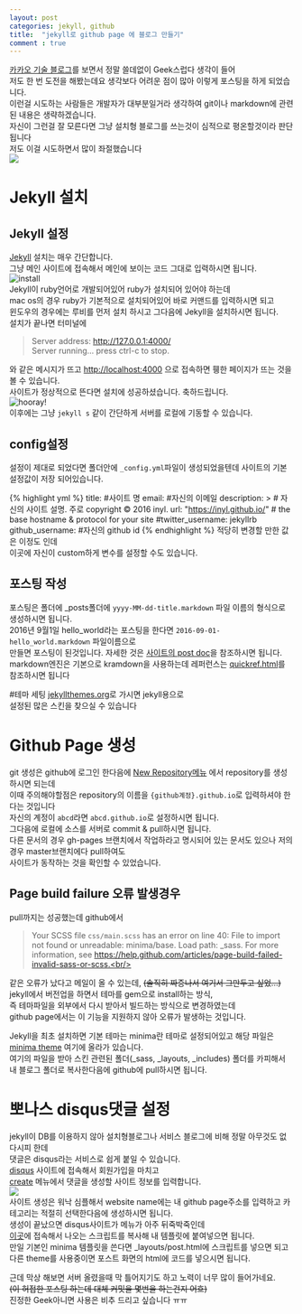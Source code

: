 ```yaml
---
layout: post
categories: jekyll, github
title:  "jekyll로 github page 에 블로그 만들기"
comment : true
---
```


[카카오 기술 블로그](http://tech.kakao.com/2016/07/07/tech-blog-story/)를 보면서 정말 쓸데없이 Geek스럽다 생각이 들어<br/>
저도 한 번 도전을 해봤는데요 생각보다 어려운 점이 많아 이렇게 포스팅을 하게 되었습니다.<br/>
이런걸 시도하는 사람들은 개발자가 대부분일거라 생각하여 git이나 markdown에 관련된 내용은 생략하겠습니다.<br/>
자신이 그런걸 잘 모른다면 그냥 설치형 블로그를 쓰는것이 심적으로 평온할것이라 판단됩니다 <br/>
저도 이걸 시도하면서 많이 좌절했습니다<br/>
![](http://jjalbox.com/_data/jjalbox/2015/03/92_55169f19d5d14_1833.jpg)

# Jekyll 설치

## Jekyll 설정
[Jekyll](https://jekyllrb.com/) 설치는 매우 간단합니다.<br/>
그냥 메인 사이트에 접속해서 메인에 보이는 코드 그대로 입력하시면 됩니다.<br/>
![install]({{site.url}}assets/imgs/jekyll1.png)<br/>
Jekyll이 ruby언어로 개발되어있어 ruby가 설치되어 있어야 하는데<br/>
mac os의 경우 ruby가 기본적으로 설치되어있어 바로 커맨드를 입력하시면 되고<br/>
윈도우의 경우에는 루비를 먼저 설치 하시고 그다음에 Jekyll을 설치하시면 됩니다.<br/>
설치가 끝나면 터미널에<br/>

> Server address: http://127.0.0.1:4000/ <br/>
> Server running... press ctrl-c to stop.<br/>
    
와 같은 메시지가 뜨고 [http://localhost:4000](http://localhost:4000/) 으로 접속하면 휑한 페이지가 뜨는 것을 볼 수 있습니다.<br/>
사이트가 정상적으로 뜬다면 설치에 성공하셨습니다. 축하드립니다.<br/>
![hooray!]({{site.url}}assets/imgs/jekyll3.png)<br/>
이후에는 그냥 `jekyll s` 같이 간단하게 서버를 로컬에 기동할 수 있습니다.<br/>

## config설정
설정이 제대로 되었다면 폴더안에 `_config.yml`파일이 생성되었을텐데 사이트의 기본 설정값이 저장 되어있습니다.<br/>

{% highlight yml %}
title: #사이트 명
email: #자신의 이메일
description: > # 자신의 사이트 설명. 주로 copyright
  © 2016 inyl.
url: "https://inyl.github.io/" # the base hostname & protocol for your site
#twitter_username: jekyllrb
github_username:  #자신의 github id
{% endhighlight %}
적당히 변경할 만한 값은 이정도 인데<br/>
이곳에 자신이 custom하게 변수를 설정할 수도 있습니다.<br/>

## 포스팅 작성
포스팅은 폴더에 _posts폴더에 `yyyy-MM-dd-title.markdown` 파일 이름의 형식으로 생성하시면 됩니다.<br/>
2016년 9월1일 hello_world라는 포스팅을 한다면 `2016-09-01-hello_world.markdown` 파일이름으로 <br/>
만들면 포스팅이 된것입니다. 자세한 것은 [사이트의 post doc](https://jekyllrb.com/docs/posts/)을 참조하시면 됩니다.<br/>
markdown엔진은 기본으로 kramdown을 사용하는데 레퍼런스는 [quickref.html](http://kramdown.gettalong.org/quickref.html)를 참조하시면 됩니다<br/>

#테마 세팅
[jekyllthemes.org](http://jekyllthemes.org/)로 가시면 jekyll용으로<br/>
설정된 많은 스킨을 찾으실 수 있습니다<br/>
        
# Github Page 생성
git 생성은 github에 로그인 한다음에 [New Repository메뉴](https://github.com/new) 에서 repository를 생성하시면 되는데<br/>
이때 주의해야할점은 repository의 이름을 `{github계정}.github.io`로 입력하셔야 한다는 것입니다<br/>
자신의 계정이 `abcd`라면 `abcd.github.io`로 설정하시면 됩니다.<br/>
그다음에 로컬에 소스를 서버로 commit & pull하시면 됩니다.<br/>
다른 문서의 경우 gh-pages 브랜치에서 작업하라고 명시되어 있는 문서도 있으나 저의 경우 master브랜치에다 pull하여도<br/>
사이트가 동작하는 것을 확인할 수 있었습니다.<br/>

## Page build failure 오류 발생경우
pull까지는 성공했는데 github에서<br/>

> Your SCSS file `css/main.scss` has an error on line 40: File to import not found or unreadable: minima/base. Load path: _sass. For more information, see https://help.github.com/articles/page-build-failed-invalid-sass-or-scss.<br/>
    
같은 오류가 났다고 메일이 올 수 있는데, ~~(솔직히 짜증나서 여기서 그만두고 싶었...)~~<br/>
jekyll에서 버전업을 하면서 테마를 gem으로 install하는 방식, <br/>
즉 테마파일을 외부에서 다시 받아서 빌드하는 방식으로 변경하였는데<br/>
github page에서는 이 기능을 지원하지 않아 오류가 발생하는 것입니다.<br>
    
Jekyll을 최초 설치하면 기본 테마는 minima란 테마로 설정되어있고 해당 파일은<br/>
[minima theme](https://github.com/jekyll/minima) 여기에 올라가 있습니다.<br/>
여기의 파일을 받아 스킨 관련된 폴더(_sass, _layouts, _includes) 폴더를 카피해서<br/> 
내 블로그 폴더로 복사한다음에 github에 pull하시면 됩니다.<br/>

# 뽀나스 disqus댓글 설정
jekyll이 DB를 이용하지 않아 설치형블로그나 서비스 블로그에 비해 정말 아무것도 없다시피 한데<br/>
댓글은 disqus라는 서비스로 쉽게 붙일 수 있습니다.<br/>
[disqus](https://disqus.com) 사이트에 접속해서 회원가입을 마치고<br/> 
[create](https://disqus.com/admin/create/) 메뉴에서 댓글을 생성할 사이트 정보를 입력합니다.<br/>
![]({{site.url}}assets/imgs/jekyll2.png) <br/>
사이트 생성은 워낙 심플해서 website name에는 내 github page주소를 입력하고 카테고리는 적절히 선택한다음에 생성하시면 됩니다.<br/>
생성이 끝났으면 disqus사이트가 메뉴가 아주 뒤죽박죽인데<br/>
[이곳](https://disqus.com/admin/install/platforms/universalcode/)에 접속해서 나오는 스크립트를 복사해 내 템플릿에 붙여넣으면 됩니다.<br/>
만일 기본인 minima 템플릿을 쓴다면 _layouts/post.html에 스크립트를 넣으면 되고<br/>
다른 theme를 사용중이면 포스트 화면의 html에 코드를 넣으시면 됩니다.<br/>
    
근데 막상 해보면 서버 올렸을때 막 틀어지기도 하고 노력이 너무 많이 들어가네요.<br/>
~~(이 허접한 포스팅 하는데 대체 커밋을 몇번을 하는건지 어흐)~~<br/>
진정한 Geek아니면 사용은 비추 드리고 싶습니다 ㅠㅠ